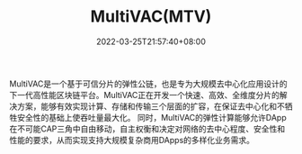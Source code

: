 ﻿---
weight: 
title: "MultiVAC(MTV)"
description: "MultiVAC是一个基于可信分片的弹性公链，也是专为大规模去中心化应用设计的下一代高性能区块链平台"
date: 2022-03-25T21:57:40+08:00
lastmod: 2022-03-25T16:45:40+08:00
draft: false
authors: ["Metabd"]
featuredImage: "multivacmtv.webp"
link: ""
tags: ["数字代币","MultiVAC(MTV)"]
categories: ["navigation"]
navigation: ["数字代币"]
lightgallery: true
toc: true
pinned: false
recommend: false
recommend1: false
---
MultiVAC是一个基于可信分片的弹性公链，也是专为大规模去中心化应用设计的下一代高性能区块链平台。MultiVAC正在开发一个快速、高效、全维度分片的解决方案，能够有效实现计算、存储和传输三个层面的扩容，在保证去中心化和不牺牲安全性的基础上使吞吐量最大化。
同时，MultiVAC的弹性计算能够允许DApp在不可能CAP三角中自由移动，自主权衡和决定对网络的去中心程度、安全性和性能的要求，从而实现支持大规模复杂商用DApps的多样化业务需求。
